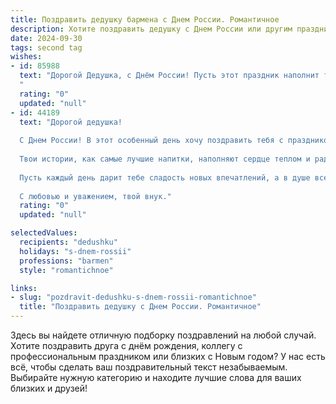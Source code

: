 ```yaml
---
title: Поздравить дедушку бармена с Днем России. Романтичное
description: Хотите поздравить дедушку с Днем России или другим праздником? Наш ИИ создаст незабываемое поздравление, а вы обязательно выделитесь среди других.  
date: 2024-09-30
tags: second tag
wishes:
- id: 85988
  text: "Дорогой Дедушка, с Днём России! Пусть этот праздник наполнит твоё сердце гордостью за нашу страну, а твою душу – той же тёплой и яркой любовью, с которой ты, словно виртуозный бармен, смешиваешь лучшие напитки для своих гостей.  Пусть  в твоей жизни всегда будет место для радости,  мирного неба над головой и  искренних улыбок любимых людей. С праздником!
  "
  rating: "0"
  updated: "null"
- id: 44189
  text: "Дорогой дедушка!
  
  С Днем России! В этот особенный день хочу поздравить тебя с праздником, который объединяет нас всех. Ты — настоящий мастер своего дела, как бармен, создающий неповторимые коктейли из жизни, любви и заботы.
  
  Твои истории, как самые лучшие напитки, наполняют сердце теплом и радостью. Ты умеешь смешивать не только ингредиенты, но и эмоции, делая каждый момент особенным.
  
  Пусть каждый день дарит тебе сладость новых впечатлений, а в душе всегда царит гармония, как в идеальном миксе. Желаю здоровья, счастья и вдохновения!
  
  С любовью и уважением, твой внук."
  rating: "0"
  updated: "null"

selectedValues:
  recipients: "dedushku"
  holidays: "s-dnem-rossii"
  professions: "barmen"
  style: "romantichnoe"

links:
- slug: "pozdravit-dedushku-s-dnem-rossii-romantichnoe"
  title: "Поздравить дедушку с Днем России. Романтичное"
---
```


Здесь вы найдете отличную подборку поздравлений на любой случай.
Хотите поздравить друга с днём рождения, коллегу с профессиональным праздником или близких с Новым годом? У нас есть всё, чтобы сделать ваш поздравительный текст незабываемым. Выбирайте нужную категорию и находите лучшие слова для ваших близких и друзей!
